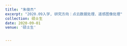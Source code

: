 ```yaml
---
title: "朱俊杰"
excerpt: "2020.09入学, 研究方向：点云数据处理、遥感图像处理"
collection: 硕士生
date: 2020-09-01
venue: '硕士生'


---
```

